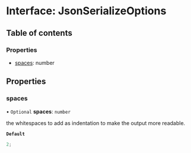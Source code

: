 # Interface: JsonSerializeOptions

## Table of contents

### Properties

- [spaces](/reference/core-api/devkit/documents/JsonSerializeOptions#spaces): number

## Properties

### spaces

• `Optional` **spaces**: `number`

the whitespaces to add as indentation to make the output more readable.

**`Default`**

```ts
2;
```

